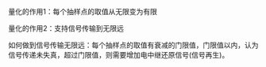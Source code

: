 量化的作用1：每个抽样点的取值从无限变为有限

量化的作用2：支持信号传输到无限远

如何做到信号传输无限远：每个抽样点的取值有衰减的门限值，门限值以内，认为信号传递未失真，超过门限值，则需要增加电中继还原信号\(信号再生\)。

